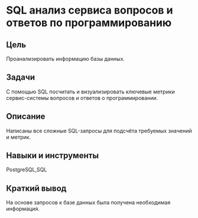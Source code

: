 # SQL анализ сервиса вопросов и ответов по программированию

## Цель
Проанализировать информацию базы данных.

## Задачи
С помощью SQL посчитать и визуализировать ключевые метрики сервис-системы вопросов и ответов о программировании.

## Описание
Написаны все сложные SQL-запросы для подсчёта требуемых значений и метрик.

## Навыки и инструменты
PostgreSQL,SQL

## Краткий вывод
На основе запросов к базе данных была получена необходимая информация.

